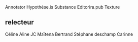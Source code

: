 
Annotator 
Hypothèse.is
Substance 
Editorira.pub
Texture

## relecteur
Céline
Aline
JC
Maïtena
Bertrand
Stéphane deschamp
Carinne

